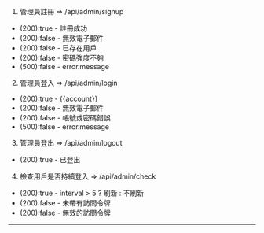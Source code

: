 1. 管理員註冊 => /api/admin/signup

- (200):true - 註冊成功
- (200):false - 無效電子郵件
- (200):false - 已存在用戶
- (200):false - 密碼強度不夠
- (500):false - error.message

2. 管理員登入 => /api/admin/login

- (200):true - {{account}}
- (200):false - 無效電子郵件
- (200):false - 帳號或密碼錯誤
- (500):false - error.message

3. 管理員登出 => /api/admin/logout

- (200):true - 已登出

4. 檢查用戶是否持續登入 => /api/admin/check

- (200):true - interval > 5 ? 刷新 : 不刷新
- (200):false - 未帶有訪問令牌
- (200):false - 無效的訪問令牌

---
